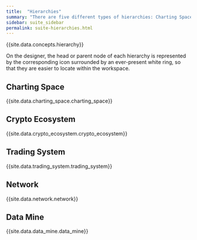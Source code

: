 ```yaml
---
title:  "Hierarchies"
summary: "There are five different types of hierarchies: Charting Space, Crypto Ecosystem, Trading Systems, Network, and Data Mines."
sidebar: suite_sidebar
permalink: suite-hierarchies.html
---
```


{{site.data.concepts.hierarchy}}

On the designer, the head or parent node of each hierarchy is represented by the corresponding icon surrounded by an ever-present white ring, so that they are easier to locate within the workspace.



## Charting Space

{{site.data.charting_space.charting_space}}

## Crypto Ecosystem

{{site.data.crypto_ecosystem.crypto_ecosystem}}

## Trading System

{{site.data.trading_system.trading_system}}

## Network

{{site.data.network.network}}

## Data Mine

{{site.data.data_mine.data_mine}}
